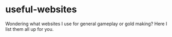 # useful-websites
Wondering what websites I use for general gameplay or gold making? Here I list them all up for you.
